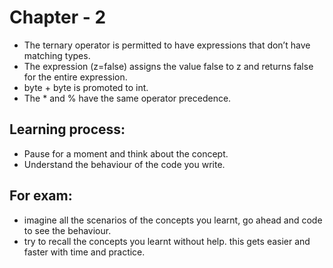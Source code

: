 # Chapter - 2 

- The ternary operator is permitted to have expressions that don’t have matching types.
- The expression (z=false) assigns the value false to z and returns false for the entire expression.
- byte + byte is promoted to int.
- The * and % have the same operator precedence.

## Learning process:
- Pause for a moment and think about the concept.
- Understand the behaviour of the code you write.

## For exam:
- imagine all the scenarios of the concepts you learnt, go ahead and code to see the behaviour.
- try to recall the concepts you learnt without help. this gets easier and faster with time and practice.